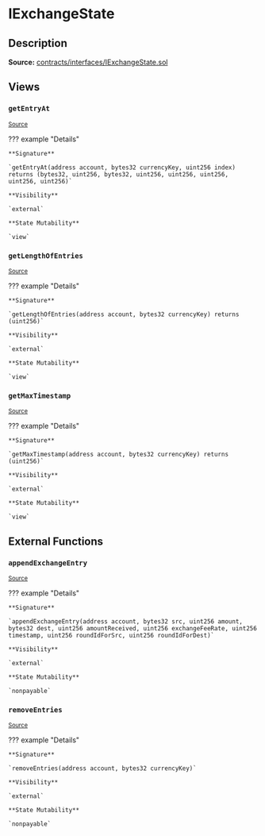 # IExchangeState

## Description

**Source:** [contracts/interfaces/IExchangeState.sol](https://github.com/Synthetixio/synthetix/tree/v2.23.3-beta/contracts/interfaces/IExchangeState.sol)

## Views

### `getEntryAt`

<sub>[Source](https://github.com/Synthetixio/synthetix/tree/v2.23.3-beta/contracts/interfaces/IExchangeState.sol#L8)</sub>

??? example "Details"

    **Signature**

    `getEntryAt(address account, bytes32 currencyKey, uint256 index) returns (bytes32, uint256, bytes32, uint256, uint256, uint256, uint256, uint256)`

    **Visibility**

    `external`

    **State Mutability**

    `view`

### `getLengthOfEntries`

<sub>[Source](https://github.com/Synthetixio/synthetix/tree/v2.23.3-beta/contracts/interfaces/IExchangeState.sol#L6)</sub>

??? example "Details"

    **Signature**

    `getLengthOfEntries(address account, bytes32 currencyKey) returns (uint256)`

    **Visibility**

    `external`

    **State Mutability**

    `view`

### `getMaxTimestamp`

<sub>[Source](https://github.com/Synthetixio/synthetix/tree/v2.23.3-beta/contracts/interfaces/IExchangeState.sol#L26)</sub>

??? example "Details"

    **Signature**

    `getMaxTimestamp(address account, bytes32 currencyKey) returns (uint256)`

    **Visibility**

    `external`

    **State Mutability**

    `view`

## External Functions

### `appendExchangeEntry`

<sub>[Source](https://github.com/Synthetixio/synthetix/tree/v2.23.3-beta/contracts/interfaces/IExchangeState.sol#L29)</sub>

??? example "Details"

    **Signature**

    `appendExchangeEntry(address account, bytes32 src, uint256 amount, bytes32 dest, uint256 amountReceived, uint256 exchangeFeeRate, uint256 timestamp, uint256 roundIdForSrc, uint256 roundIdForDest)`

    **Visibility**

    `external`

    **State Mutability**

    `nonpayable`

### `removeEntries`

<sub>[Source](https://github.com/Synthetixio/synthetix/tree/v2.23.3-beta/contracts/interfaces/IExchangeState.sol#L41)</sub>

??? example "Details"

    **Signature**

    `removeEntries(address account, bytes32 currencyKey)`

    **Visibility**

    `external`

    **State Mutability**

    `nonpayable`
